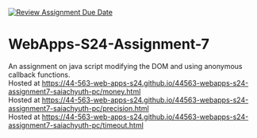 [![Review Assignment Due Date](https://classroom.github.com/assets/deadline-readme-button-24ddc0f5d75046c5622901739e7c5dd533143b0c8e959d652212380cedb1ea36.svg)](https://classroom.github.com/a/cdqffI9o)
# WebApps-S24-Assignment-7
An assignment on java script modifying the DOM and using anonymous callback functions. <br>
Hosted at https://44-563-web-apps-s24.github.io/44563-webapps-s24-assignment7-saiachyuth-pc/money.html <br>
Hosted at https://44-563-web-apps-s24.github.io/44563-webapps-s24-assignment7-saiachyuth-pc/precision.html <br>
Hosted at https://44-563-web-apps-s24.github.io/44563-webapps-s24-assignment7-saiachyuth-pc/timeout.html
